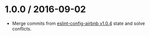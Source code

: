 1.0.0 / 2016-09-02
==================
- Merge commits from [eslint-config-airbnb v1.0.4](https://github.com/airbnb/javascript/blob/master/packages/eslint-config-airbnb-base/CHANGELOG.md#104--2016-04-26) state and solve conflicts.
